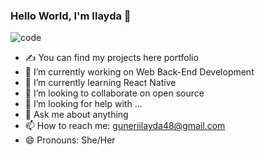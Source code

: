 ### Hello World, I'm Ilayda 👋

![code](https://user-images.githubusercontent.com/61278953/102091448-e4539500-3e2f-11eb-8349-e228bb8f0102.gif)

- ✍ You can find my projects here portfolio
- 🔭 I’m currently working on Web Back-End Development
- 🌱 I’m currently learning React Native
- 👯 I’m looking to collaborate on open source
- 🤔 I’m looking for help with ...
- 💬 Ask me about anything
- 📫 How to reach me: guneriilayda48@gmail.com
- 😄 Pronouns: She/Her
